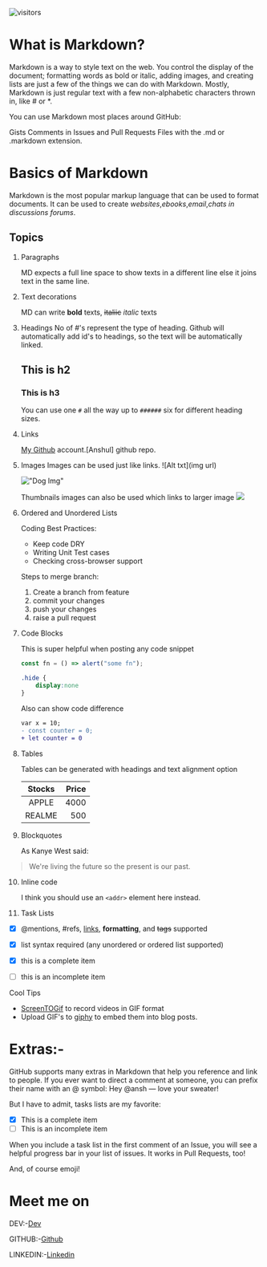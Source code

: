 ![visitors](https://visitor-badge.laobi.icu/badge?page_id=Blog-on-Markdown)
# What is Markdown?
Markdown is a way to style text on the web. You control the display of the document; formatting words as bold or italic, adding images, and creating lists are just a few of the things we can do with Markdown. Mostly, Markdown is just regular text with a few non-alphabetic characters thrown in, like # or *.

You can use Markdown most places around GitHub:

Gists
Comments in Issues and Pull Requests
Files with the .md or .markdown extension.



# Basics of Markdown

Markdown is the most popular markup language that can be used to format documents. It can be used to create *websites*,*ebooks*,*email*,*chats in discussions forums*.

## Topics
1. Paragraphs 

    MD expects a full line space to show texts in a different line else it joins text in the same line.

2.  Text decorations

    MD can write **bold** texts, ~~italiic~~ *italic*  texts
3. Headings
    No of #'s represent the type of heading. Github will automatically add id's to headings, so the text will be automatically linked. 
    ## This is h2
    ### This is h3
    You can use one `#` all the way up to `######` six for different heading sizes.

4. Links

   [My Github](https://github.com/Ansh00 "all repos") account.[Anshul] github repo.

5. Images
    Images can be used just like links. ![Alt txt](img url)

    !["Dog Img"](https://images.unsplash.com/photo-1517849845537-4d257902454a?ixid=MXwxMjA3fDB8MHxwaG90by1wYWdlfHx8fGVufDB8fHw%3D&ixlib=rb-1.2.1&auto=format&fit=crop&w=375&q=80)

    Thumbnails images can also be used which links to larger image 
    [<img src="http://www.weforanimals.com/thumbnails/thumbnailsindex_files/8_small.jpg">](http://www.weforanimals.com/thumbnails/thumbnailsindex_files/8_small.jpg)

6. Ordered and Unordered Lists

    Coding Best Practices:

    * Keep code DRY
    * Writing Unit Test cases
    * Checking cross-browser support

    Steps to merge branch:

    1. Create a branch from feature
    1. commit your changes
    1. push your changes
    1. raise a pull request

7. Code Blocks

    This is super helpful when posting any code snippet


    ```js
    const fn = () => alert("some fn");
    ```




    ```css
    .hide {
        display:none
    }
    ```


    Also can show code difference


    ```diff
    var x = 10;
    - const counter = 0;
    + let counter = 0
    ```



8. Tables 

    Tables can be generated with headings and text alignment option

    |Stocks|Price|
    |:-----:|------:|
    |APPLE|4000|
    |REALME|500|

9. Blockquotes

    As Kanye West said:

> We're living the future so
> the present is our past.

10. Inline code

    I think you should use an
`<addr>` element here instead.

11. Task Lists

- [x] @mentions, #refs, [links](), **formatting**, and <del>tags</del> supported
- [x] list syntax required (any unordered or ordered list supported)
- [x] this is a complete item
- [ ] this is an incomplete item


Cool Tips 

 * [ScreenTOGif](https://www.screentogif.com/) to record videos in GIF format
 * Upload GIF's to [giphy](https://giphy.com/) to embed them into blog posts.
 

# Extras:-
GitHub supports many extras in Markdown that help you reference and link to people. If you ever want to direct a comment at someone, you can prefix their name with an @ symbol: Hey @ansh — love your sweater!

But I have to admit, tasks lists are my favorite:

- [x] This is a complete item
- [ ] This is an incomplete item

When you include a task list in the first comment of an Issue, you will see a helpful progress bar in your list of issues. It works in Pull Requests, too!

And, of course emoji!

# Meet me on 
DEV:-[Dev](https://dev.to/ansh00)

GITHUB:-[Github](https://github.com/Ansh00)

LINKEDIN:-[Linkedin](https://www.linkedin.com/in/anshul-raghuwanshi-36435b1bb)